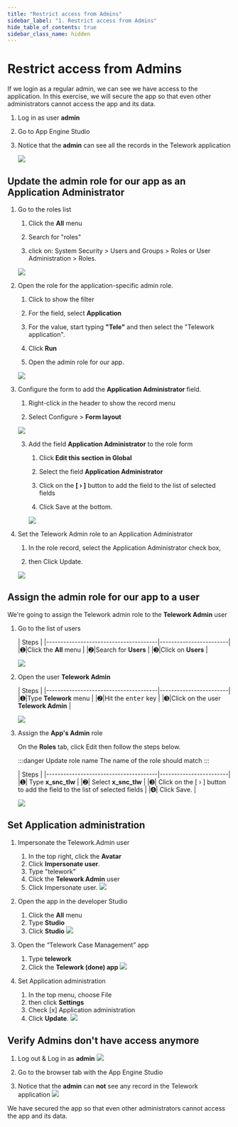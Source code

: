```yaml
---
title: "Restrict access from Admins" 
sidebar_label: "1. Restrict access from Admins"
hide_table_of_contents: true
sidebar_class_name: hidden
---
```

# Restrict access from Admins

If we login as a regular admin, we can see we have access to the application. In this exercise, we will secure the app so that even other administrators cannot access the app and its data.

1. Log in as user **admin** 


2. Go to App Engine Studio


3. Notice that the **admin** can see all the records in the Telework application

    ![](./images/01-Admin-can-see-all-records.png)



## Update the admin role for our app as an Application Administrator

1. Go to the roles list

    1. Click the **All** menu
    
    2. Search for "roles" 
    
    3. click on: System Security > Users and Groups > Roles or User Administration > Roles.

    ![](./images/01_Search-for-roles.png)


2. Open the role for the application-specific admin role.

    1. Click to show the filter

    2. For the field, select **Application**

    3. For the value, start typing **"Tele"** and then select the "Telework application".

    4. Click **Run**

    5. Open the admin role for our app.
    
    ![](./images/02_Open-the-admin-role.png)


3. Configure the form to add the **Application Administrator** field.

    1. Right-click in the header to show the record menu

    2. Select Configure > **Form layout**

    ![](./images/03_Configure-form-layout.png)

    3. Add the field **Application Administrator** to the role form

        1. Click **Edit this section in Global**

        2. Select the field **Application Administrator** 

        3. Click on the **[ › ]** button to add the field to the list of selected fields

        4. Click <span className="button-purple">Save</span> at the bottom. 

        ![](./images/04_Add-App-Admin.png)


4. Set the Telework Admin role to an Application Administrator

    1. In the role record, select the Application Administrator check box,
    
    2. then Click Update.

    ![](./images/05_Check-App-Admin.png)


## Assign the admin role for our app to a user

We're going to assign the Telework admin role to the **Telework Admin** user

1. Go to the list of users

    | Steps                                                 | 
    |---------------------------------------|------------------------|
    |<span className="large-number">➊</span>|Click the **All** menu  | 
    |<span className="large-number">➋</span>|Search for **Users**    |
    |<span className="large-number">➌</span>|Click on **Users**      |

    ![](./images/06-Create-new-user-1.png)


2. Open the user **Telework Admin**

    | Steps                                                 | 
    |---------------------------------------|------------------------|
    |<span className="large-number">➊</span>|Type **Telework** menu  | 
    |<span className="large-number">➋</span>|Hit the <kbd>enter</kbd> key  |
    |<span className="large-number">➌</span>|Click on the user **Telework Admin**     |

    ![](./images/06-Open-admin-user-1.png)



3.  Assign the **App's Admin** role

    On the **Roles** tab, click <span className="button-purple">Edit</span> then follow the steps below.

    :::danger  Update role name
    The name of the role should match
    :::

    | Steps                                                 | 
    |---------------------------------------|------------------------|
    |<span className="large-number">➊</span>| Type **x_snc_tlw**  |
    |<span className="large-number">➋</span>| Select **x_snc_tlw**  |
    |<span className="large-number">➌</span>| Click on the [ › ] button to add the field to the list of selected fields   |
    |<span className="large-number">➍</span>| Click <span className="button-purple">Save</span>.   |

    ![](./images/08_Add-app-admin-role.png)

## Set Application administration

1. Impersonate the Telework.Admin user

    1. In the top right, click the **Avatar**
    2. Click **Impersonate user**.
    3. Type "telework"
    4. Click the **Telework Admin** user
    5. Click <span className="button-purple">Impersonate user</span>. 
    ![](./images/09_Impersonate_TeleworkAdmin.png)


2. Open the app in the developer Studio
    1. Click the **All** menu
    2. Type **Studio**
    3. Click **Studio**
    ![](./images/10_Open_the_Studio.png)


3. Open the “Telework Case Management” app
    1. Type **telework** 
    2. Click the **Telework (done) app** 
    ![](./images/11_open_the_app.png)


4. Set Application administration
    1. In the top menu, choose File
    2. then click **Settings**
    3. Check [x] Application administration
    4. Click **Update**.
    ![](./images/12-Check_Application_administration.png)


## Verify Admins don't have access anymore

1. Log out & Log in as **admin**
    ![](./images/13_Login_As_Admin.png)


2. Go to the browser tab with the App Engine Studio


3. Notice that the **admin** can **not** see any record in the Telework application
    ![](./images/14_Admin_can_no_longer_see_the_app_records.png)

We have secured the app so that even other administrators cannot access the app and its data.